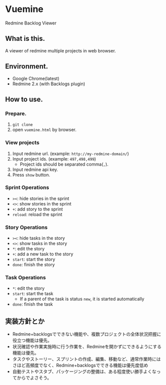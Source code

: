 # Vuemine
Redmine Backlog Viewer

## What is this.
A viewer of redmine multiple projects in web browser.

## Environment.
* Google Chrome(latest)
* Redmine 2.x (with Backlogs plugin)

## How to use.
### Prepare.
1. `git clone`
2. open `vuemine.html` by browser.

### View projects
1. Input redmine url. (example: `http://my-redmine-domain/`)
2. Input project ids. (example: `497,498,499`)
    * Project ids should be separated comma(`,`).
3. Input redmine api key.
4. Press `show` button.

### Sprint Operations
* `><`: hide stories in the sprint
* `<>`: show stories in the sprint
* `+`: add story to the sprint
* `reload`: reload the sprint

### Story Operations
* `><`: hide tasks in the story
* `<>`: show tasks in the story
* `*`: edit the story
* `+`: add a new task to the story
* `start`: start the story
* `done`: finish the story

### Task Operations
* `*`: edit the story
* `start`: start the task
    * If a parent of the task is status `new`, it is started automatically
* `done`: finish the task

## 実装方針とか
* Redmine+backlogsでできない機能や、複数プロジェクトの全体状況把握に役立つ機能は優先。
* 状況確認や作業実施時に行う作業を、Redmineを開かずにできるようにする機能は優先。
* タスクやストーリー、スプリントの作成、編集、移動など、通常作業時にはさほど高頻度でなく、Redmine+backlogsでできる機能は優先度低め
* 自動テストやスタブ、パッケージングの整備は、ある程度使い勝手よくなってからでよさそう。
